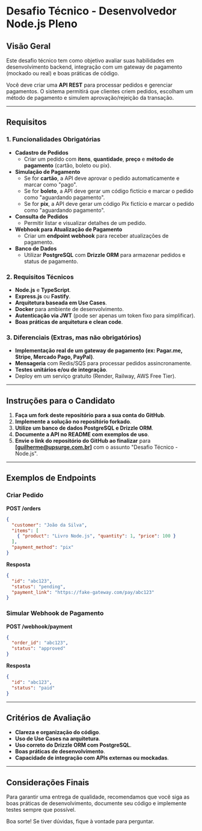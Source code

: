 # Desafio Técnico - Desenvolvedor Node.js Pleno

## Visão Geral
Este desafio técnico tem como objetivo avaliar suas habilidades em desenvolvimento backend, integração com um gateway de pagamento (mockado ou real) e boas práticas de código.

Você deve criar uma **API REST** para processar pedidos e gerenciar pagamentos. O sistema permitirá que clientes criem pedidos, escolham um método de pagamento e simulem aprovação/rejeição da transação.

---

## Requisitos
### 1. Funcionalidades Obrigatórias
- **Cadastro de Pedidos**
  - Criar um pedido com **itens**, **quantidade**, **preço** e **método de pagamento** (cartão, boleto ou pix).
- **Simulação de Pagamento**
  - Se for **cartão**, a API deve aprovar o pedido automaticamente e marcar como "pago".
  - Se for **boleto**, a API deve gerar um código fictício e marcar o pedido como "aguardando pagamento".
  - Se for **pix**, a API deve gerar um código Pix fictício e marcar o pedido como "aguardando pagamento".
- **Consulta de Pedidos**
  - Permitir listar e visualizar detalhes de um pedido.
- **Webhook para Atualização de Pagamento**
  - Criar um **endpoint webhook** para receber atualizações de pagamento.
- **Banco de Dados**
  - Utilizar **PostgreSQL** com **Drizzle ORM** para armazenar pedidos e status de pagamento.

### 2. Requisitos Técnicos
- **Node.js** e **TypeScript**.
- **Express.js** ou **Fastify**.
- **Arquitetura baseada em Use Cases**.
- **Docker** para ambiente de desenvolvimento.
- **Autenticação via JWT** (pode ser apenas um token fixo para simplificar).
- **Boas práticas de arquitetura e clean code**.

### 3. Diferenciais (Extras, mas não obrigatórios)
- **Implementação real de um gateway de pagamento (ex: Pagar.me, Stripe, Mercado Pago, PayPal)**.
- **Mensageria** com Redis/SQS para processar pedidos assincronamente.
- **Testes unitários e/ou de integração**.
- Deploy em um serviço gratuito (Render, Railway, AWS Free Tier).

---

## Instruções para o Candidato
1. **Faça um fork deste repositório para a sua conta do GitHub**.
2. **Implemente a solução no repositório forkado**.
3. **Utilize um banco de dados PostgreSQL e Drizzle ORM**.
4. **Documente a API no README com exemplos de uso**.
5. **Envie o link do repositório do GitHub ao finalizar** para **[guilherme@upsurge.com.br]** com o assunto "Desafio Técnico - Node.js".

---

## Exemplos de Endpoints
### Criar Pedido
**POST /orders**
```json
{
  "customer": "João da Silva",
  "items": [
    { "product": "Livro Node.js", "quantity": 1, "price": 100 }
  ],
  "payment_method": "pix"
}
```
**Resposta**
```json
{
  "id": "abc123",
  "status": "pending",
  "payment_link": "https://fake-gateway.com/pay/abc123"
}
```

### Simular Webhook de Pagamento
**POST /webhook/payment**
```json
{
  "order_id": "abc123",
  "status": "approved"
}
```
**Resposta**
```json
{
  "id": "abc123",
  "status": "paid"
}
```

---

## Critérios de Avaliação
- **Clareza e organização do código**.
- **Uso de Use Cases na arquitetura**.
- **Uso correto do Drizzle ORM com PostgreSQL**.
- **Boas práticas de desenvolvimento**.
- **Capacidade de integração com APIs externas ou mockadas**.

---

## Considerações Finais
Para garantir uma entrega de qualidade, recomendamos que você siga as boas práticas de desenvolvimento, documente seu código e implemente testes sempre que possível.

Boa sorte! Se tiver dúvidas, fique à vontade para perguntar.